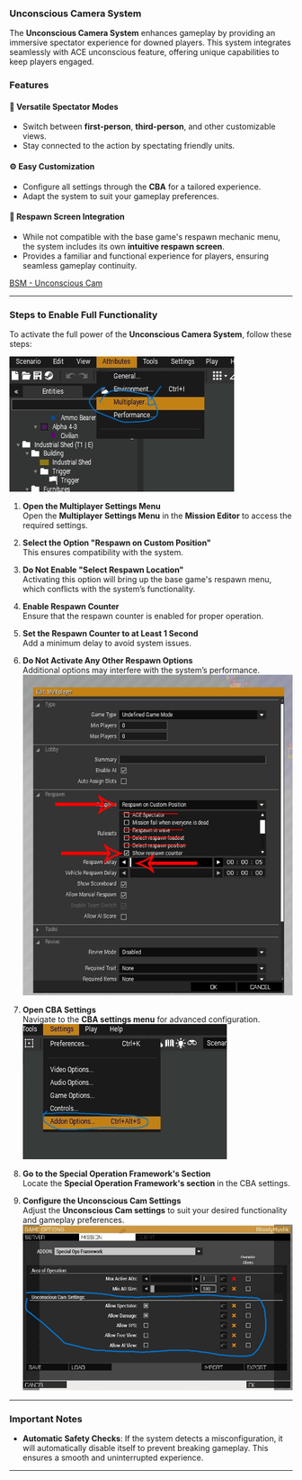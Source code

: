 ### **Unconscious Camera System**

The **Unconscious Camera System** enhances gameplay by providing an immersive spectator experience for downed players. This system integrates seamlessly with ACE unconscious feature, offering unique capabilities to keep players engaged.

### **Features**

#### 📸 **Versatile Spectator Modes**
- Switch between **first-person**, **third-person**, and other customizable views.
- Stay connected to the action by spectating friendly units.

#### ⚙️ **Easy Customization**
- Configure all settings through the **CBA** for a tailored experience.
- Adapt the system to suit your gameplay preferences.

#### 🔄 **Respawn Screen Integration**
- While not compatible with the base game's respawn mechanic menu, the system includes its own **intuitive respawn screen**.
- Provides a familiar and functional experience for players, ensuring seamless gameplay continuity.

[BSM - Unconscious Cam](https://steamcommunity.com/sharedfiles/filedetails/?id=3312869005)

---

### **Steps to Enable Full Functionality**

To activate the full power of the **Unconscious Camera System**, follow these steps:

![](https://raw.githubusercontent.com/Broken-Skull-Mods/BSM.Common/main/doc_assets/unconcam/20241115222640_1.jpg)

1. **Open the Multiplayer Settings Menu**  
   Open the **Multiplayer Settings Menu** in the **Mission Editor** to access the required settings.  

2. **Select the Option "Respawn on Custom Position"**  
   This ensures compatibility with the system.  

3. **Do Not Enable "Select Respawn Location"**  
   Activating this option will bring up the base game's respawn menu, which conflicts with the system’s functionality.  

4. **Enable Respawn Counter**  
   Ensure that the respawn counter is enabled for proper operation.  

5. **Set the Respawn Counter to at Least 1 Second**  
   Add a minimum delay to avoid system issues.  

6. **Do Not Activate Any Other Respawn Options**  
   Additional options may interfere with the system’s performance.  
![](https://raw.githubusercontent.com/Broken-Skull-Mods/BSM.Common/main/doc_assets/unconcam/20241115222736_1.jpg)

7. **Open CBA Settings**  
   Navigate to the **CBA settings menu** for advanced configuration.  
![](https://raw.githubusercontent.com/Broken-Skull-Mods/BSM.Common/main/doc_assets/unconcam/20241115224242_1.jpg)

8. **Go to the Special Operation Framework's Section**  
   Locate the **Special Operation Framework's section** in the CBA settings.  

9. **Configure the Unconscious Cam Settings**  
   Adjust the **Unconscious Cam settings** to suit your desired functionality and gameplay preferences.  
![](https://raw.githubusercontent.com/Broken-Skull-Mods/BSM.Common/main/doc_assets/unconcam/20241115224402_1.jpg)

---

### **Important Notes**
- **Automatic Safety Checks**: If the system detects a misconfiguration, it will automatically disable itself to prevent breaking gameplay. This ensures a smooth and uninterrupted experience.

---

